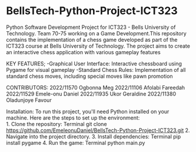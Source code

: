 # BellsTech-Python-Project-ICT323
Python Software Development Project for ICT323 - Bells University of Technology.  Team 70-75 working on a Game Development.This repository contains the implementation of a chess game developed as part of the ICT323 course at Bells University of Technology. The project aims to create an interactive chess application with various gameplay features


KEY FEATURES;
    -Graphical User Interface: Interactive chessboard using Pygame for visual gameplay
    -Standard Chess Rules: Implementation of all standard chess moves, including special moves like pawn promotion


CONTRIBUTORS:
2022/11570  Ogbonna Meg
2022/11106  Afolabi Fareedah
2022/11529    Emele-onu Daniel
2022/11935  Ukor Geraldine
2022/11380  Oladunjoye Favour

Installation:  To run this project, you'll need Python installed on your machine. Here are the steps to set up the environment:  
    1. Clone the repository:    Terminal
   git clone https://github.com/EmeleonuDaniel/BellsTech-Python-Project-ICT323.git
    2. Navigate into the project directory.
    3. Install dependencies:   Terminal
   pip install pygame
    4. Run the game:   Terminal
   python main.py